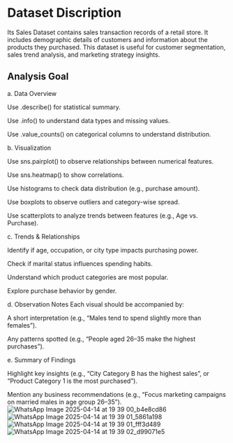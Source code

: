# Dataset Discription

Its Sales Dataset contains sales transaction records of a retail store. It includes demographic details of customers and information about the products they purchased. This dataset is useful for customer segmentation, sales trend analysis, and marketing strategy insights.

## Analysis Goal
a. Data Overview

Use .describe() for statistical summary.

Use .info() to understand data types and missing values.

Use .value_counts() on categorical columns to understand distribution.

b. Visualization

Use sns.pairplot() to observe relationships between numerical features.

Use sns.heatmap() to show correlations.

Use histograms to check data distribution (e.g., purchase amount).

Use boxplots to observe outliers and category-wise spread.

Use scatterplots to analyze trends between features (e.g., Age vs. Purchase).

c. Trends & Relationships

Identify if age, occupation, or city type impacts purchasing power.

Check if marital status influences spending habits.

Understand which product categories are most popular.

Explore purchase behavior by gender.

d. Observation Notes Each visual should be accompanied by:

A short interpretation (e.g., “Males tend to spend slightly more than females”).

Any patterns spotted (e.g., “People aged 26–35 make the highest purchases”).

e. Summary of Findings

Highlight key insights (e.g., “City Category B has the highest sales”, or “Product Category 1 is the most purchased”).

Mention any business recommendations (e.g., “Focus marketing campaigns on married males in age group 26–35”).
![WhatsApp Image 2025-04-14 at 19 39 00_b4e8cd86](https://github.com/user-attachments/assets/d849ff6a-e276-49e4-9d1b-c8ffddd37f11)
![WhatsApp Image 2025-04-14 at 19 39 01_5861a198](https://github.com/user-attachments/assets/188f9c1c-69cb-43ac-9a93-8bd8f93b7226)
![WhatsApp Image 2025-04-14 at 19 39 01_fff3d489](https://github.com/user-attachments/assets/b15ac954-f296-4ddd-a37e-2435a6a609aa)
![WhatsApp Image 2025-04-14 at 19 39 02_d99071e5](https://github.com/user-attachments/assets/5b99dff0-70a0-44a9-83bd-3d187a990525)

